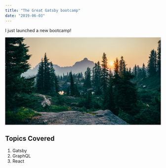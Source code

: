 ```yaml
---
title: "The Great Gatsby bootcamp"
date: "2019-06-03"
---
```


I just launched a new bootcamp!

![Forest](./forest.jpg)

## Topics Covered

1. Gatsby
2. GraphQL
3. React